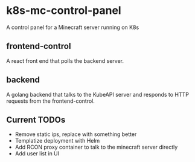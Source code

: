 # k8s-mc-control-panel
A control panel for a Minecraft server running on K8s

## frontend-control
A react front end that polls the backend server.

## backend
A golang backend that talks to the KubeAPI server and responds to HTTP requests from the frontend-control.

## Current TODOs
- Remove static ips, replace with something better
- Templatize deployment with Helm
- Add RCON proxy container to talk to the minecraft server directly
- Add user list in UI
